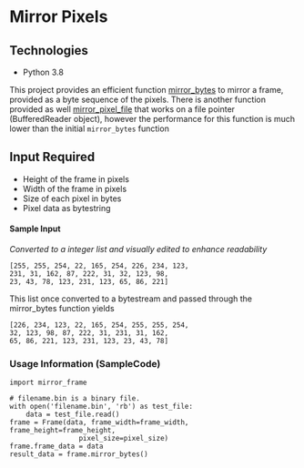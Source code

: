 # Mirror Pixels

## Technologies
- Python 3.8

This project provides an efficient function [mirror_bytes](https://github.com/admurray/mirror_pixels/blob/eac9e6a0a23ddb5d8cf43448f1c76cb665eaad5a/mirror_frame.py#L40)
to mirror a frame, provided as a byte sequence of the pixels.
There is another function provided as well [mirror_pixel_file](https://github.com/admurray/mirror_pixels/blob/eac9e6a0a23ddb5d8cf43448f1c76cb665eaad5a/mirror_frame.py#L80)
that works on a file pointer (BufferedReader object), however the performance
for this function is much lower than the initial `mirror_bytes` function 
 
 ## Input Required
 - Height of the frame in pixels
 - Width of the frame in pixels
 - Size of each pixel in bytes
 - Pixel data as bytestring 

#### Sample Input 
*Converted to a integer list and visually edited to enhance readability*  
```
[255, 255, 254, 22, 165, 254, 226, 234, 123,  
231, 31, 162, 87, 222, 31, 32, 123, 98,  
23, 43, 78, 123, 231, 123, 65, 86, 221]
```
This list once converted to a bytestream and passed through the mirror_bytes
function yields
```
[226, 234, 123, 22, 165, 254, 255, 255, 254,  
32, 123, 98, 87, 222, 31, 231, 31, 162,  
65, 86, 221, 123, 231, 123, 23, 43, 78]
```

### Usage Information (SampleCode)
```
import mirror_frame

# filename.bin is a binary file.
with open('filename.bin', 'rb') as test_file:
    data = test_file.read()
frame = Frame(data, frame_width=frame_width, frame_height=frame_height,
                 pixel_size=pixel_size)
frame.frame_data = data
result_data = frame.mirror_bytes()

```

